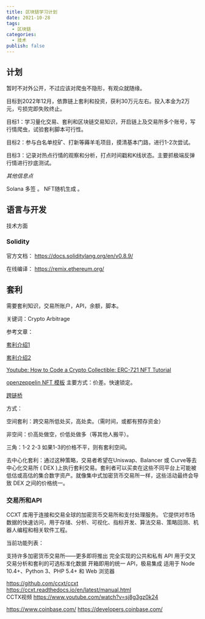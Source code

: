 ```yaml
---
title: 区块链学习计划
date: 2021-10-28
tags:
  - 区块链
categories:
  - 技术
publish: false
---
```




<!-- more -->

## 计划

暂时不对外公开，不过应该对爬虫不隐形，有观众就随缘。


目标到2022年12月，依靠链上套利和投资，获利30万元左右。投入本金为2万元，亏损完即失败终止。

目标1：学习量化交易、套利和区块链交易知识，开启链上及交易所多个账号，写行情爬虫，试验套利脚本可行性。

目标2：参与白名单挖矿、打新等薅羊毛项目，摸清基本门路，进行1-2次尝试。

目标3：记录对热点行情的观察和分析，打点时间戳和K线状态。主要抓极端反弹行情进行抄底测试。

*其他信息点*

Solana 多签 。 NFT随机生成 。

## 语言与开发

技术方面

### Solidity

官方文档： https://docs.soliditylang.org/en/v0.8.9/

在线编译： https://remix.ethereum.org/

## 套利

需要套利知识，交易所账户，API，余额，脚本。

关键词：Crypto Arbitrage

参考文章：

[套利介绍1](https://www.sofi.com/learn/content/crypto-arbitrage/?__cf_chl_jschl_tk__=pmd_pwqzXQhDOyGd5yBBmnRVe8Ae.clDBKJKoco.49nFKCA-1635425384-0-gqNtZGzNAnujcnBszQi9)

[套利介绍2](https://coinmarketcap.com/alexandria/article/how-to-benefit-from-crypto-arbitrage?__cf_chl_jschl_tk__=pmd_b8z7WZhclwpwTT9caBV_rWTIq4fdodO2nJH9MmDS1YE-1635425389-0-gqNtZGzNAlCjcnBszQdR)

[Youtube: How to Code a Crypto Collectible: ERC-721 NFT Tutorial](https://www.youtube.com/watch?v=YPbgjPPC1d0)


[openzeppelin NFT 模板](https://github.com/OpenZeppelin/openzeppelin-contracts/tree/master/contracts/token)
主要方式：价差。快速锁定。

[跨链桥](https://zhuanlan.zhihu.com/p/383144405)

方式：

空间套利：跨交易所低处买，高处卖。（需时间，或都有预存资金）

非空间：价高处做空，价低处做多（等其他人搬平）。

三角：1-2 2-3 如果1-3的价格不平，则有套利空间。

去中心化套利：通过这种策略，交易者希望在Uniswap、Balancer 或 Curve等去中心化交易所 ( DEX )上执行套利交易。套利者可以买卖在这些不同平台上可能被低估或高估的集合数字资产。就像集中式加密货币交易所一样，这些活动最终会导致 DEX 之间的价格统一。

### 交易所和API

CCXT 库用于连接和交易全球的加密货币交易所和支付处理服务。 它提供对市场数据的快速访问，用于存储、分析、可视化、指标开发、算法交易、策略回测、机器人编程和相关软件工程。

当前功能列表：

支持许多加密货币交易所——更多即将推出
完全实现的公共和私有 API
用于交叉交易分析和套利的可选标准化数据
开箱即用的统一 API，极易集成
适用于 Node 10.4+、Python 3、PHP 5.4+ 和 Web 浏览器

https://github.com/ccxt/ccxt   
https://ccxt.readthedocs.io/en/latest/manual.html    
CCTX视频 https://www.youtube.com/watch?v=sj8g3gz0k24

https://www.coinbase.com/
https://developers.coinbase.com/